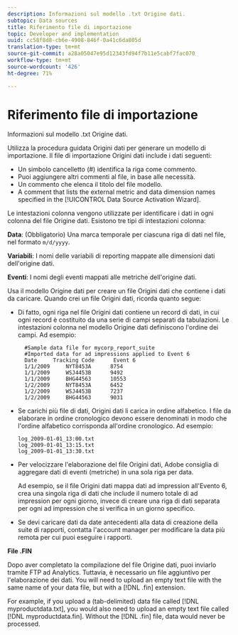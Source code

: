 ```yaml
---
description: Informazioni sul modello .txt Origine dati.
subtopic: Data sources
title: Riferimento file di importazione
topic: Developer and implementation
uuid: cc58f8d8-cb6e-4908-846f-0a41c6da805d
translation-type: tm+mt
source-git-commit: a28a05047e95d12343fd94f7b11e5cabf7fac070
workflow-type: tm+mt
source-wordcount: '426'
ht-degree: 71%

---
```



# Riferimento file di importazione

Informazioni sul modello .txt Origine dati.

Utilizza la procedura guidata Origini dati per generare un modello di importazione. Il file di importazione Origini dati include i dati seguenti:

* Un simbolo cancelletto (#) identifica la riga come commento.
* Puoi aggiungere altri commenti al file, in base alle necessità.
* Un commento che elenca il titolo del file modello.
* A comment that lists the external metric and data dimension names specified in the [!UICONTROL Data Source Activation Wizard].

Le intestazioni colonna vengono utilizzate per identificare i dati in ogni colonna del file Origine dati. Esistono tre tipi di intestazioni colonna:

**Data**: (Obbligatorio) Una marca temporale per ciascuna riga di dati nel file, nel formato `m/d/yyyy`.

**Variabili**: I nomi delle variabili di reporting mappate alle dimensioni dati dell&#39;origine dati.

**Eventi**: I nomi degli eventi mappati alle metriche dell&#39;origine dati.

Usa il modello Origine dati per creare un file Origini dati che contiene i dati da caricare. Quando crei un file Origini dati, ricorda quanto segue:

* Di fatto, ogni riga nel file Origini dati contiene un record di dati, in cui ogni record è costituito da una serie di campi separati da tabulazioni. Le intestazioni colonna nel modello Origine dati definiscono l&#39;ordine dei campi. Ad esempio:

   ```
     #Sample data file for mycorp_report_suite 
     #Imported data for ad impressions applied to Event 6
     Date     Tracking Code      Event 6 
     1/1/2009     NYT8453A      8754
     1/1/2009     WSJ4453B      9492
     1/1/2009     BHG44563      10553
     1/2/2009     NYT8453A      6452
     1/2/2009     WSJ4453B      7237
     1/2/2009     BHG44563      9031
   ```

* Se carichi più file di dati, Origini dati li carica in ordine alfabetico. I file da elaborare in ordine cronologico devono essere denominati in modo che l&#39;ordine alfabetico corrisponda all&#39;ordine cronologico. Ad esempio:

   ```
   log_2009-01-01_13:00.txt
   log_2009-01-01_13:15.txt
   log_2009-01-01_13:30.txt
   ```

* Per velocizzare l&#39;elaborazione del file Origini dati, Adobe consiglia di aggregare dati di eventi (metriche) in una sola riga per data.

   Ad esempio, se il file Origini dati mappa dati ad impression all&#39;Evento 6, crea una singola riga di dati che include il numero totale di ad impression per ogni giorno, invece di creare una riga di dati separata per ogni ad impression che si verifica in un giorno specifico.
* Se devi caricare dati da date antecedenti alla data di creazione della suite di rapporti, contatta l&#39;account manager per modificare la data più remota per cui puoi eseguire i rapporti.

**File .FIN**

Dopo aver completato la compilazione del file Origine dati, puoi inviarlo tramite FTP ad Analytics. Tuttavia, è necessario un file aggiuntivo per l&#39;elaborazione dei dati. You will need to upload an empty text file with the same name of your data file, but with a [!DNL .fin] extension.

For example, if you upload a (tab-delimited) data file called [!DNL myproductdata.txt], you would also need to upload an empty text file called [!DNL myproductdata.fin]. Without the [!DNL .fin] file, data would never be processed.
